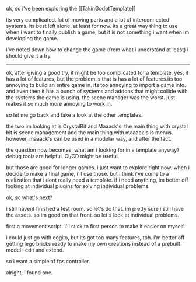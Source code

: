ok, so i've been exploring the [[TakinGodotTemplate]]

its very complicated. lot of moving parts and a lot of interconnected systems. its best left alone. at least for now. its a great way thing to use when i want to finally publish a game, but it is not something i want when im developing the game. 

i've noted down how to change the game (from what i understand at least)
i should give it a try.


---

ok, after giving a good try, it might be too complicated for a template. yes, it has a lot of features, but the problem is that is has a lot of features.its too annoying to build an entire game in. its too annoying to import a game into. and even then it has a bunch of systems and addons that might collide with the systems the game is using. the scene manager was the worst. just makes it so much more annoying to work in. 

so let me go back and take a look at the other templates. 

the two im looking at is CrystalBit and Maaack's. the main thing with crystal bit is scene management and the main thing with maaack's is menus. however, maaack's can be used in a modular way, and after the fact. 

the question now becomes, what am i looking for in a template anyway? debug tools are helpful. CI/CD might be useful. 

but those are good for longer games. i just want to explore right now. when i decide to make a final game, i'll use those. but i think i've come to a realization that i dont really need a template. if i need anything, im better off looking at individual plugins for solving individual problems. 

ok, so what's next?

i still havent finished a test room. so let's do that. im pretty sure i still have the assets. so im good on that front. so let's look at individual problems. 

first a movement script. i'll stick to first person to make it easier on myself.

i could just go with cogito, but its got too many features, tbh. i'm better off getting lego bricks ready to make my own creations instead of a prebuilt model i edit and extend. 

so i want a simple af fps controller.

alright, i found one.

